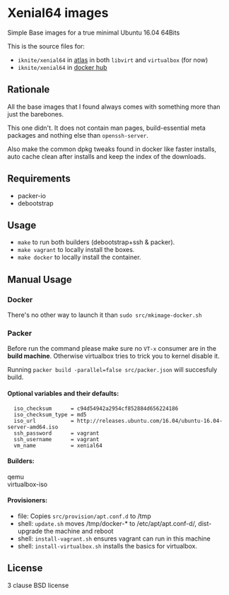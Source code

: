 Xenial64 images
===============


Simple Base images for a true minimal Ubuntu 16.04 64Bits

This is the source files for: 

* `iknite/xenial64` in [atlas](//atlas.hashicorp.com/iknite/boxes/xenial64) in both `libvirt` and `virtualbox` (for now)
* `iknite/xenial64` in [docker hub](//hub.docker.com/u/iknite/xenial64)

Rationale
---------
All the base images that I found always comes with something more than just the barebones. 

This one didn't. It does not contain man pages, build-essential meta packages and nothing else
than `openssh-server`.

Also make the common dpkg tweaks found in docker like faster installs, 
auto cache clean after installs and keep the index of the downloads.

Requirements
------------

* packer-io
* debootstrap

Usage
-----

* `make` to run both builders (debootstrap+ssh & packer).
* `make vagrant` to locally install the boxes.
* `make docker` to locally install the container. 

Manual Usage
------------

### Docker

There's no other way to launch it than `sudo src/mkimage-docker.sh`


### Packer

Before run the command please make sure no `VT-x` consumer are in the **build machine**. Otherwise virtualbox tries to
trick you to kernel disable it. 

Running `packer build -parallel=false src/packer.json` will succesfuly build. 


#### Optional variables and their defaults:

```
  iso_checksum      = c94d54942a2954cf852884d656224186
  iso_checksum_type = md5
  iso_url           = http://releases.ubuntu.com/16.04/ubuntu-16.04-server-amd64.iso
  ssh_password      = vagrant
  ssh_username      = vagrant
  vm_name           = xenial64
```

#### Builders:

  qemu          
  virtualbox-iso

#### Provisioners:

  * file: Copies `src/provision/apt.conf.d` to /tmp 
  * shell: `update.sh` moves /tmp/docker-* to /etc/apt/apt.conf-d/, dist-upgrade the machine and reboot
  * shell: `install-vagrant.sh` ensures vagrant can run in this machine
  * shell: `install-virtualbox.sh` installs the basics for virtualbox.

License
-------

3 clause BSD license
